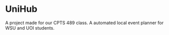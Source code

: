 # UniHub
A project made for our CPTS 489 class. A automated local event planner for WSU and UOI students. 
